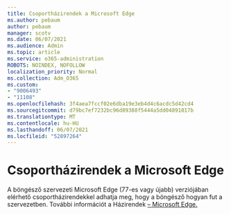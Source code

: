 ```yaml
---
title: Csoportházirendek a Microsoft Edge
ms.author: pebaum
author: pebaum
manager: scotv
ms.date: 06/07/2021
ms.audience: Admin
ms.topic: article
ms.service: o365-administration
ROBOTS: NOINDEX, NOFOLLOW
localization_priority: Normal
ms.collection: Adm_O365
ms.custom:
- "9006493"
- "11108"
ms.openlocfilehash: 3f4aea7fccf02e6dba19e3eb4d4c6acdc5d42cd4
ms.sourcegitcommit: d79bc7ef7232bc96d89388f5444a5dd04891817b
ms.translationtype: MT
ms.contentlocale: hu-HU
ms.lasthandoff: 06/07/2021
ms.locfileid: "52897264"
---
```

# <a name="group-policies-in-microsoft-edge"></a>Csoportházirendek a Microsoft Edge

A böngésző szervezeti Microsoft Edge (77-es vagy újabb) verziójában elérhető csoportházirendekkel adhatja meg, hogy a böngésző hogyan fut a szervezetben. További információt a Házirendek [– Microsoft Edge.](/deployedge/microsoft-edge-policies#available-policies)